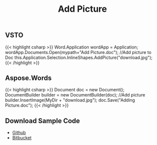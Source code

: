 ﻿---
title: Add Picture
description: "Aspose.Words for .NET allows you to add an image into a document easily and fast instead of using VSTO."
type: docs
weight: 50
url: /net/add-picture/
---

## VSTO

{{< highlight csharp >}}
Word.Application wordApp = Application;
wordApp.Documents.Open(mypath+"Add Picture.doc");
//Add picture to Doc
this.Application.Selection.InlineShapes.AddPicture("download.jpg");
{{< /highlight >}}

## Aspose.Words

{{< highlight csharp >}}
Document doc = new Document();
DocumentBuilder builder = new DocumentBuilder(doc);
//Add picture
builder.InsertImage(MyDir + "download.jpg");
doc.Save("Adding Picture.doc");
{{< /highlight >}}

## Download Sample Code

- [Github](https://github.com/asposemarketplace/Aspose_for_VSTO/releases/download/Aspose.Words1.0/Add.Picture.Aspose.Words.zip)
- [Bitbucket](https://bitbucket.org/asposemarketplace/aspose-for-vsto/downloads/Add%20Picture%20and%20WordArt%20\(Aspose.Words\).zip)
